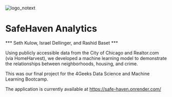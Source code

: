 ![logo_notext](https://github.com/idellinger/chicago-crime-property-analysis/assets/51415637/31d3e280-7a86-4ee3-9501-748d3991a3dc)

# SafeHaven Analytics

*** Seth Kulow, Israel Dellinger, and Rashid Baset ***


Using publicly accessible data from the City of Chicago and Realtor.com (via HomeHarvest), we developed a machine learning model to demonstrate the relationships between neighborhoods, housing, and crime.

This was our final project for the 4Geeks Data Science and Machine Learning Bootcamp. 

The application is currently available at <https://safe-haven.onrender.com/>
